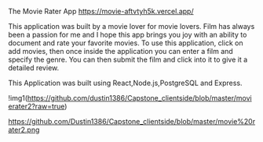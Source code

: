 The Movie Rater App
https://movie-aftvtyh5k.vercel.app/

This application was built by a movie lover for movie lovers. Film has always been a passion for me and I hope this 
app brings you joy with an ability to document and rate your favorite movies. To use this application, click on add movies, then once inside the application you can enter a film and specify the genre. You can then submit the film and click into it to give it a detailed review. 

This Application was built using React,Node.js,PostgreSQL and Express.


!img1(https://github.com/dustin1386/Capstone_clientside/blob/master/movierater2?raw=true)










https://github.com/Dustin1386/Capstone_clientside/blob/master/movie%20rater2.png
